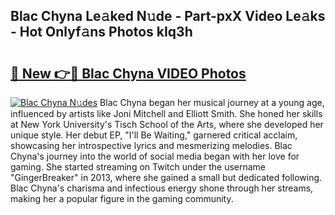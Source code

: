 ## Blac Chyna Le𝚊ked N𝚞de - Part-pxX Video Le𝚊ks - Hot Onlyf𝚊ns Photos kIq3h

# <h2><a href="http://ab11085.deff.icu/?id=Blac+Chyna">🔗 New 👉🔴 Blac Chyna VIDEO Photos</a></h2>

[![Blac Chyna N𝚞des](https://i.imgur.com/rIISA9y.gif)](http://ab11085.deff.icu/?id=Blac+Chyna)
Blac Chyna began her musical journey at a young age, influenced by artists like Joni Mitchell and Elliott Smith. She honed her skills at New York University's Tisch School of the Arts, where she developed her unique style. Her debut EP, "I'll Be Waiting," garnered critical acclaim, showcasing her introspective lyrics and mesmerizing melodies. Blac Chyna's journey into the world of social media began with her love for gaming. She started streaming on Twitch under the username "GingerBreaker" in 2013, where she gained a small but dedicated following. Blac Chyna's charisma and infectious energy shone through her streams, making her a popular figure in the gaming community.
